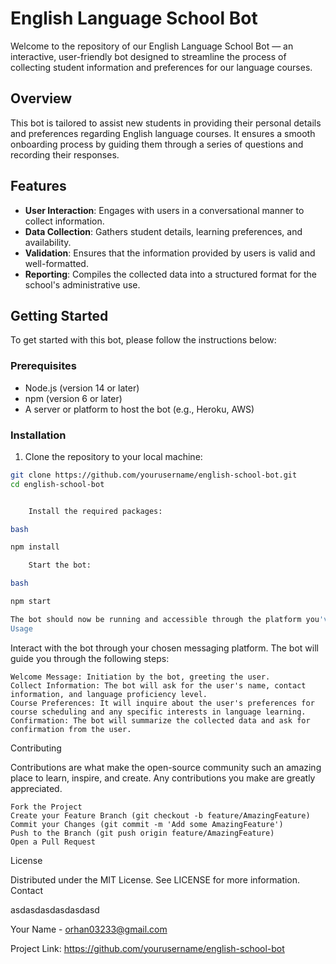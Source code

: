 # English Language School Bot

Welcome to the repository of our English Language School Bot — an interactive, user-friendly bot designed to streamline the process of collecting student information and preferences for our language courses.

## Overview

This bot is tailored to assist new students in providing their personal details and preferences regarding English language courses. It ensures a smooth onboarding process by guiding them through a series of questions and recording their responses.

## Features

- **User Interaction**: Engages with users in a conversational manner to collect information.
- **Data Collection**: Gathers student details, learning preferences, and availability.
- **Validation**: Ensures that the information provided by users is valid and well-formatted.
- **Reporting**: Compiles the collected data into a structured format for the school's administrative use.

## Getting Started

To get started with this bot, please follow the instructions below:

### Prerequisites

- Node.js (version 14 or later)
- npm (version 6 or later)
- A server or platform to host the bot (e.g., Heroku, AWS)

### Installation

1. Clone the repository to your local machine:

```bash
git clone https://github.com/yourusername/english-school-bot.git
cd english-school-bot


    Install the required packages:

bash

npm install

    Start the bot:

bash

npm start

The bot should now be running and accessible through the platform you've set up.
Usage
```
Interact with the bot through your chosen messaging platform. The bot will guide you through the following steps:

    Welcome Message: Initiation by the bot, greeting the user.
    Collect Information: The bot will ask for the user's name, contact information, and language proficiency level.
    Course Preferences: It will inquire about the user's preferences for course scheduling and any specific interests in language learning.
    Confirmation: The bot will summarize the collected data and ask for confirmation from the user.

Contributing

Contributions are what make the open-source community such an amazing place to learn, inspire, and create. Any contributions you make are greatly appreciated.

    Fork the Project
    Create your Feature Branch (git checkout -b feature/AmazingFeature)
    Commit your Changes (git commit -m 'Add some AmazingFeature')
    Push to the Branch (git push origin feature/AmazingFeature)
    Open a Pull Request

License

Distributed under the MIT License. See LICENSE for more information.
Contact


asdasdasdasdasdasd

Your Name - orhan03233@gmail.com

Project Link: https://github.com/yourusername/english-school-bot
